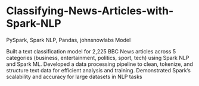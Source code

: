 # Classifying-News-Articles-with-Spark-NLP
PySpark, Spark NLP, Pandas, johnsnowlabs Model

Built a text classification model for 2,225 BBC News articles across 5 categories (business, entertainment, politics, sport, tech) using Spark NLP and Spark ML.
Developed a data processing pipeline to clean, tokenize, and structure text data for efficient analysis and training.
Demonstrated Spark’s scalability and accuracy for large datasets in NLP tasks
